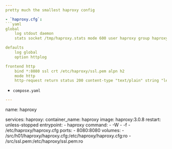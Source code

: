 ```yaml
---
pretty much the smallest haproxy config

- `haproxy.cfg`:
```yaml
global
    log stdout daemon
    stats socket /tmp/haproxy.stats mode 600 user haproxy group haproxy level operator

defaults
    log global
    option httplog

frontend http
    bind *:8080 ssl crt /etc/haproxy/ssl.pem alpn h2
    mode http
    http-request return status 200 content-type "text/plain" string "lesssgo"
```

- `compose.yaml`
```yaml
---
```

name: haproxy

services:
  haproxy:
    container_name: haproxy
    image: haproxy:3.0.8
    restart: unless-stopped
    entrypoint:
      - haproxy
    command:
      - -W
      - -f
      - /etc/haproxy/haproxy.cfg
    ports:
      - 8080:8080
    volumes:
      - /src/h01/haproxy/haproxy.cfg:/etc/haproxy/haproxy.cfg:ro
      - /src/ssl.pem:/etc/haproxy/ssl.pem:ro
```
